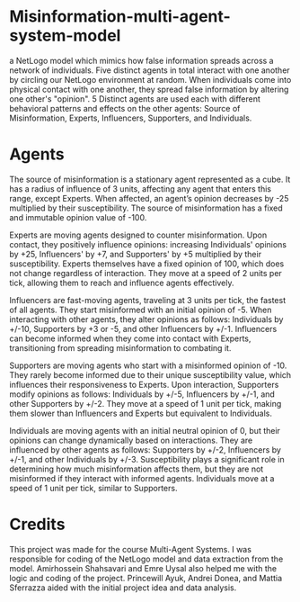 # Misinformation-multi-agent-system-model  
a NetLogo model which mimics how false information spreads across a network of individuals. Five distinct agents in total interact with one another by circling our NetLogo environment at random. When individuals come into physical contact with one another, they spread false information by altering one other's "opinion". 5 Distinct agents are used each with different behavioral patterns and effects on the other agents: Source of Misinformation, Experts, Influencers, Supporters, and Individuals.  

# Agents  
The source of misinformation is a stationary agent represented as a cube. It has a radius of influence of 3 units, affecting any agent that enters this range, except Experts. When affected, an agent’s opinion decreases by -25 multiplied by their susceptibility. The source of misinformation has a fixed and immutable opinion value of -100.  
  
Experts are moving agents designed to counter misinformation. Upon contact, they positively influence opinions: increasing Individuals' opinions by +25, Influencers' by +7, and Supporters' by +5 multiplied by their susceptibility. Experts themselves have a fixed opinion of 100, which does not change regardless of interaction. They move at a speed of 2 units per tick, allowing them to reach and influence agents effectively.
  
Influencers are fast-moving agents, traveling at 3 units per tick, the fastest of all agents. They start misinformed with an initial opinion of -5. When interacting with other agents, they alter opinions as follows: Individuals by +/-10, Supporters by +3 or -5, and other Influencers by +/-1. Influencers can become informed when they come into contact with Experts, transitioning from spreading misinformation to combating it.  
  
Supporters are moving agents who start with a misinformed opinion of -10. They rarely become informed due to their unique susceptibility value, which influences their responsiveness to Experts. Upon interaction, Supporters modify opinions as follows: Individuals by +/-5, Influencers by +/-1, and other Supporters by +/-2. They move at a speed of 1 unit per tick, making them slower than Influencers and Experts but equivalent to Individuals.  
  
Individuals are moving agents with an initial neutral opinion of 0, but their opinions can change dynamically based on interactions. They are influenced by other agents as follows: Supporters by +/-2, Influencers by +/-1, and other Individuals by +/-3. Susceptibility plays a significant role in determining how much misinformation affects them, but they are not misinformed if they interact with informed agents. Individuals move at a speed of 1 unit per tick, similar to Supporters.  

# Credits  
This project was made for the course Multi-Agent Systems. I was responsible for coding of the NetLogo model and data extraction from the model. Amirhossein Shahsavari and Emre Uysal also helped me with the logic and coding of the project. Princewill Ayuk, Andrei Donea, and Mattia Sferrazza aided with the initial project idea and data analysis. 
